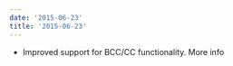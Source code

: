 ```yaml
---
date: '2015-06-23'
title: '2015-06-23'
---
```


* Improved support for BCC/CC functionality. More info


